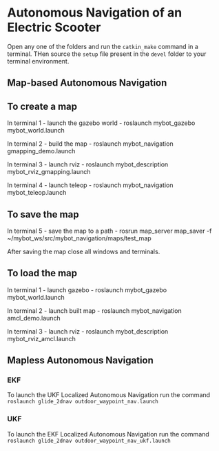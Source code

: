 # Autonomous Navigation of an Electric Scooter
Open any one of the folders and run the `catkin_make` command in a terminal. THen source the `setup` file present in the `devel` folder to your terminal environment. 

## Map-based Autonomous Navigation
## To create a map
In terminal 1 - launch the gazebo world - roslaunch mybot_gazebo mybot_world.launch

In terminal 2 - build the map - roslaunch mybot_navigation gmapping_demo.launch

In terminal 3 - launch rviz - roslaunch mybot_description mybot_rviz_gmapping.launch

In terminal 4 - launch teleop - roslaunch mybot_navigation mybot_teleop.launch

## To save the map
In terminal 5 - save the map to a path - rosrun map_server map_saver -f ~/mybot_ws/src/mybot_navigation/maps/test_map

After saving the map close all windows and terminals.

## To load the map
In terminal 1 - launch gazebo - roslaunch mybot_gazebo mybot_world.launch

In terminal 2 - launch built map - roslaunch mybot_navigation amcl_demo.launch

In terminal 3 - launch rviz - roslaunch mybot_description mybot_rviz_amcl.launch

## Mapless Autonomous Navigation
### EKF
To launch the UKF Localized Autonomous Navigation run the command `roslaunch glide_2dnav outdoor_waypoint_nav.launch`
### UKF
To launch the EKF Localized Autonomous Navigation run the command `roslaunch glide_2dnav outdoor_waypoint_nav_ukf.launch`
